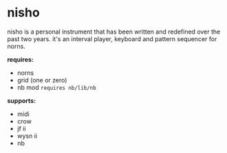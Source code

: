 # nisho

nisho is a personal instrument that has been written and redefined over the past two years.
it's an interval player, keyboard and pattern sequencer for norns.

**requires:**

- norns
- grid (one or zero)
- nb mod `requires nb/lib/nb`

**supports:**
- midi
- crow
- jf ii
- wysn ii
- nb


